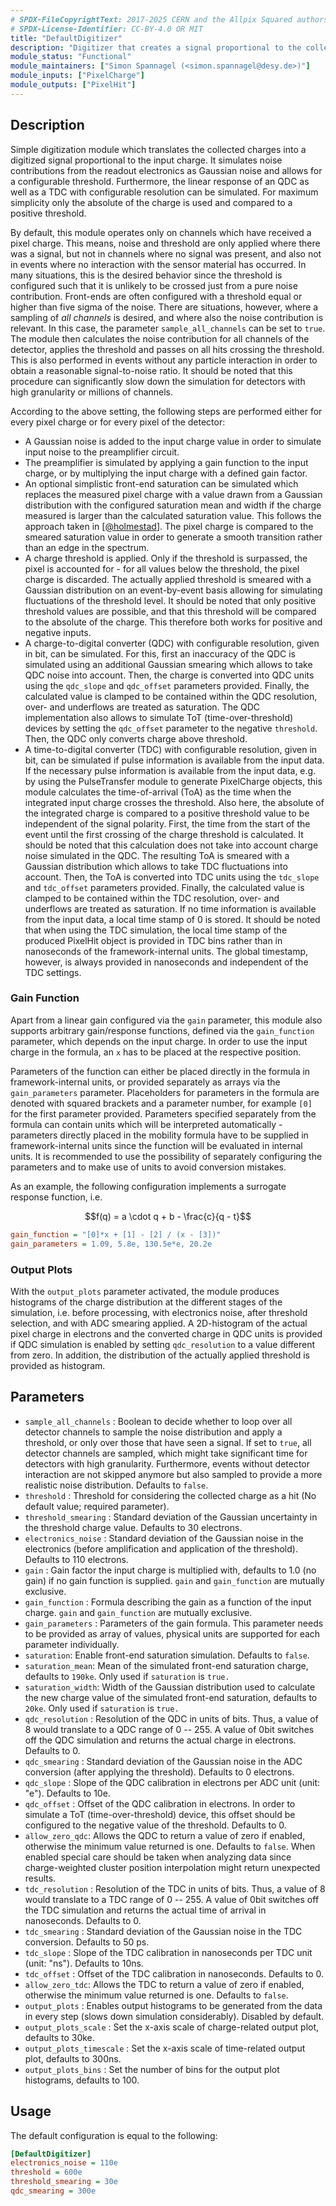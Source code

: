 ```yaml
---
# SPDX-FileCopyrightText: 2017-2025 CERN and the Allpix Squared authors
# SPDX-License-Identifier: CC-BY-4.0 OR MIT
title: "DefaultDigitizer"
description: "Digitizer that creates a signal proportional to the collected charge"
module_status: "Functional"
module_maintainers: ["Simon Spannagel (<simon.spannagel@desy.de>)"]
module_inputs: ["PixelCharge"]
module_outputs: ["PixelHit"]
---
```


## Description

Simple digitization module which translates the collected charges into a digitized signal proportional to the input charge. It simulates noise contributions from the readout electronics as Gaussian noise and allows for a configurable threshold. Furthermore, the linear response of an QDC as well as a TDC with configurable resolution can be simulated.
For maximum simplicity only the absolute of the charge is used and compared to a positive threshold.

By default, this module operates only on channels which have received a pixel charge. This means, noise and threshold are only applied where there was a signal, but not in channels where no signal was present, and also not in events where no
interaction with the sensor material has occurred. In many situations, this is the desired behavior since the threshold is configured such that it is unlikely to be crossed just from a pure noise contribution.
Front-ends are often configured with a threshold equal or higher than five sigma of the noise.
There are situations, however, where a sampling of *all channels* is desired, and where also the noise contribution is relevant. In this case, the parameter `sample_all_channels` can be set to `true`.
The module then calculates the noise contribution for all channels of the detector, applies the threshold and passes on all hits crossing the threshold.
This is also performed in events without any particle interaction in order to obtain a reasonable signal-to-noise ratio.
It should be noted that this procedure can significantly slow down the simulation for detectors with high granularity or millions of channels.

According to the above setting, the following steps are performed either for every pixel charge or for every pixel of the detector:

* A Gaussian noise is added to the input charge value in order to simulate input noise to the preamplifier circuit.
* The preamplifier is simulated by applying a gain function to the input charge, or by multiplying the input charge with a defined gain factor.
* An optional simplistic front-end saturation can be simulated which replaces the measured pixel charge with a value drawn from a Gaussian distribution with the configured saturation mean and width if the charge measured is larger than the calculated saturation value. This follows the approach taken in \[[@holmestad]\]. The pixel charge is compared to the smeared saturation value in order to generate a smooth transition rather than an edge in the spectrum.
* A charge threshold is applied. Only if the threshold is surpassed, the pixel is accounted for - for all values below the threshold, the pixel charge is discarded. The actually applied threshold is smeared with a Gaussian distribution on an event-by-event basis allowing for simulating fluctuations of the threshold level. It should be noted that only positive threshold values are possible, and that this threshold will be compared to the absolute of the charge. This therefore both works for positive and negative inputs.
* A charge-to-digital converter (QDC) with configurable resolution, given in bit, can be simulated. For this, first an inaccuracy of the QDC is simulated using an additional Gaussian smearing which allows to take QDC noise into account. Then, the charge is converted into QDC units using the `qdc_slope` and `qdc_offset` parameters provided. Finally, the calculated value is clamped to be contained within the QDC resolution, over- and underflows are treated as saturation.
The QDC implementation also allows to simulate ToT (time-over-threshold) devices by setting the `qdc_offset` parameter to the negative `threshold`. Then, the QDC only converts charge above threshold.
* A time-to-digital converter (TDC) with configurable resolution, given in bit, can be simulated if pulse information is available from the input data. If the necessary pulse information is available from the input data, e.g. by using the PulseTransfer module to generate PixelCharge objects, this module calculates the time-of-arrival (ToA) as the time when the integrated input charge crosses the threshold. Also here, the absolute of the integrated charge is compared to a positive threshold value to be independent of the signal polarity.
First, the time from the start of the event until the first crossing of the charge threshold is calculated. It should be noted that this calculation does not take into account charge noise simulated in the QDC. The resulting ToA is smeared with a Gaussian distribution which allows to take TDC fluctuations into account. Then, the ToA is converted into TDC units using the `tdc_slope` and `tdc_offset` parameters provided. Finally, the calculated value is clamped to be contained within the TDC resolution, over- and underflows are treated as saturation.
If no time information is available from the input data, a local time stamp of 0 is stored.
It should be noted that when using the TDC simulation, the local time stamp of the produced PixelHit object is provided in TDC bins rather than in nanoseconds of the framework-internal units. The global timestamp, however, is always provided in nanoseconds and independent of the TDC settings.

### Gain Function

Apart from a linear gain configured via the `gain` parameter, this module also supports arbitrary gain/response functions, defined via the `gain_function` parameter, which depends on the input charge.
In order to use the input charge in the formula, an `x` has to be placed at the respective position.

Parameters of the function can either be placed directly in the formula in framework-internal units, or provided separately as arrays via the `gain_parameters` parameter.
Placeholders for parameters in the formula are denoted with squared brackets and a parameter number, for example `[0]` for the first parameter provided.
Parameters specified separately from the formula can contain units which will be interpreted automatically - parameters directly placed in the mobility formula have to be supplied in framework-internal units since the function will be evaluated in internal units.
It is recommended to use the possibility of separately configuring the parameters and to make use of units to avoid conversion mistakes.

As an example, the following configuration implements a surrogate response function, i.e.

```math
f(q) = a \cdot q + b - \frac{c}{q - t}
```

```ini
gain_function = "[0]*x + [1] - [2] / (x - [3])"
gain_parameters = 1.09, 5.8e, 130.5e*e, 20.2e
```

### Output Plots

With the `output_plots` parameter activated, the module produces histograms of the charge distribution at the different stages of the simulation, i.e. before processing, with electronics noise, after threshold selection, and with ADC smearing applied.
A 2D-histogram of the actual pixel charge in electrons and the converted charge in QDC units is provided if QDC simulation is enabled by setting `qdc_resolution` to a value different from zero.
In addition, the distribution of the actually applied threshold is provided as histogram.


## Parameters

* `sample_all_channels` : Boolean to decide whether to loop over all detector channels to sample the noise distribution and apply a threshold, or only over those that have seen a signal. If set to `true`, all detector channels are sampled, which might take significant time for detectors with high granularity. Furthermore, events without detector interaction are not skipped anymore but also sampled to provide a more realistic noise distribution. Defaults to `false`.
* `threshold` : Threshold for considering the collected charge as a hit (No default value; required parameter).
* `threshold_smearing` : Standard deviation of the Gaussian uncertainty in the threshold charge value. Defaults to 30 electrons.
* `electronics_noise` : Standard deviation of the Gaussian noise in the electronics (before amplification and application of the threshold). Defaults to 110 electrons.
* `gain` : Gain factor the input charge is multiplied with, defaults to 1.0 (no gain) if no gain function is supplied. `gain` and `gain_function` are mutually exclusive.
* `gain_function` : Formula describing the gain as a function of the input charge. `gain` and `gain_function` are mutually exclusive.
* `gain_parameters` : Parameters of the gain formula. This parameter needs to be provided as array of values, physical units are supported for each parameter individually.
* `saturation`: Enable front-end saturation simulation. Defaults to `false`.
* `saturation_mean`: Mean of the simulated front-end saturation charge, defaults to `190ke`. Only used if `saturation` is `true.`
* `saturation_width`: Width of the Gaussian distribution used to calculate the new charge value of the simulated front-end saturation, defaults to `20ke`. Only used if `saturation` is `true.`
* `qdc_resolution` : Resolution of the QDC in units of bits. Thus, a value of 8 would translate to a QDC range of 0 -- 255. A value of 0bit switches off the QDC simulation and returns the actual charge in electrons. Defaults to 0.
* `qdc_smearing` : Standard deviation of the Gaussian noise in the ADC conversion (after applying the threshold). Defaults to 0 electrons.
* `qdc_slope` : Slope of the QDC calibration in electrons per ADC unit (unit: "e"). Defaults to 10e.
* `qdc_offset` : Offset of the QDC calibration in electrons. In order to simulate a ToT (time-over-threshold) device, this offset should be configured to the negative value of the threshold. Defaults to 0.
* `allow_zero_qdc`: Allows the QDC to return a value of zero if enabled, otherwise the minimum value returned is one. Defaults to `false`. When enabled special care should be taken when analyzing data since charge-weighted cluster position interpolation might return unexpected results.
* `tdc_resolution` : Resolution of the TDC in units of bits. Thus, a value of 8 would translate to a TDC range of 0 -- 255. A value of 0bit switches off the TDC simulation and returns the actual time of arrival in nanoseconds. Defaults to 0.
* `tdc_smearing` : Standard deviation of the Gaussian noise in the TDC conversion. Defaults to 50 ps.
* `tdc_slope` : Slope of the TDC calibration in nanoseconds per TDC unit (unit: "ns"). Defaults to 10ns.
* `tdc_offset` : Offset of the TDC calibration in nanoseconds. Defaults to 0.
* `allow_zero_tdc`: Allows the TDC to return a value of zero if enabled, otherwise the minimum value returned is one. Defaults to `false`.
* `output_plots` : Enables output histograms to be generated from the data in every step (slows down simulation considerably). Disabled by default.
* `output_plots_scale` : Set the x-axis scale of charge-related output plot, defaults to 30ke.
* `output_plots_timescale` : Set the x-axis scale of time-related output plot, defaults to 300ns.
* `output_plots_bins` : Set the number of bins for the output plot histograms, defaults to 100.


## Usage

The default configuration is equal to the following:

```ini
[DefaultDigitizer]
electronics_noise = 110e
threshold = 600e
threshold_smearing = 30e
qdc_smearing = 300e
```


[@holmestad]: https://inspirehep.net/literature/1813192
